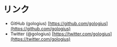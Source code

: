 # リンク
* GitHub (gologius) [https://github.com/gologius](https://github.com/gologius) 
* Twitter (@gologius) [https://twitter.com/gologius](https://twitter.com/gologius) 

